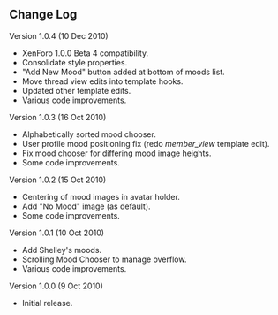 Change Log
----

Version 1.0.4 (10 Dec 2010)
- XenForo 1.0.0 Beta 4 compatibility.
- Consolidate style properties.
- "Add New Mood" button added at bottom of moods list.
- Move thread view edits into template hooks.
- Updated other template edits.
- Various code improvements.

Version 1.0.3 (16 Oct 2010)
- Alphabetically sorted mood chooser.
- User profile mood positioning fix (redo *member_view* template edit).
- Fix mood chooser for differing mood image heights.
- Some code improvements.

Version 1.0.2 (15 Oct 2010)
- Centering of mood images in avatar holder.
- Add "No Mood" image (as default).
- Some code improvements.

Version 1.0.1 (10 Oct 2010)
- Add Shelley's moods.
- Scrolling Mood Chooser to manage overflow.
- Various code improvements.

Version 1.0.0 (9 Oct 2010)
- Initial release.